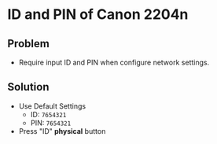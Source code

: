 # ID and PIN of Canon 2204n

## Problem
* Require input ID and PIN when configure network settings.

## Solution
* Use Default Settings
  * ID: `7654321`
  * PIN: `7654321`
* Press "ID" **physical** button
